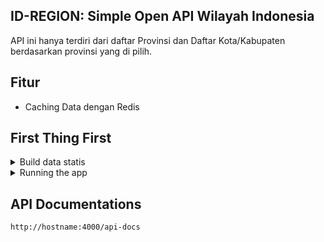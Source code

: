 ## ID-REGION: Simple Open API Wilayah Indonesia

API ini hanya terdiri dari daftar Provinsi dan Daftar Kota/Kabupaten berdasarkan provinsi yang di pilih.

## Fitur
 - Caching Data dengan Redis

## First Thing First

<details>
<summary> Build data statis</summary>

```sh
npm run build:model
```
</details>

<details>
<summary>Running the app</summary>

```sh
npm start
```

Docker

```sh
docker compose up -d
```

>[!NOTE]
>
>Dengan docker kamu tidak perlu menggunakan `npm run build:model` lagi, semua sudah di lakukan oleh Dockerfile

</details>

## API Documentations

```sh
http://hostname:4000/api-docs
```






